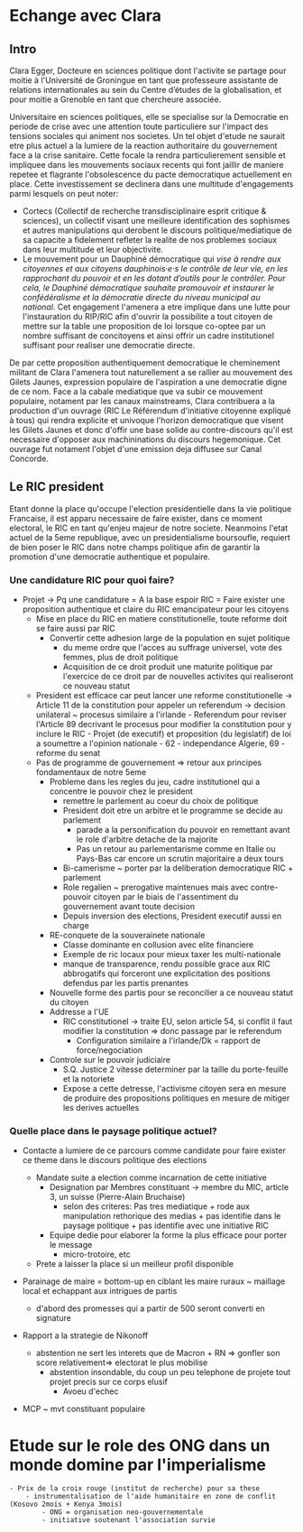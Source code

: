 # Echange avec Clara
## Intro
Clara Egger, Docteure en sciences politique dont l'activite se partage pour moitie à l'Université de Groningue en tant que professeure assistante de relations internationales au sein du Centre d’études de la globalisation, et pour moitie a Grenoble en tant que chercheure associée. 

Universitaire en sciences politiques, elle se specialise sur la Democratie en periode de crise avec une attention toute particuliere sur l'impact des tensions sociales qui animent nos societes. Un tel objet d'etude ne saurait etre plus actuel a la lumiere de la reaction authoritaire du gouvernement face a la crise sanitaire. Cette focale la rendra particulierement sensible et impliquee dans les mouvements sociaux recents qui font jaillir de maniere repetee et flagrante l'obsolescence du pacte democratique actuellement en place. Cette investissement se declinera dans une multitude d'engagements parmi lesquels on peut noter:
- Cortecs (Collectif de recherche transdisciplinaire esprit critique & sciences), un collectif visant une meilleure identification des sophismes et autres manipulations qui derobent le discours politique/mediatique de sa capacite a fidelement refleter la realite de nos problemes sociaux dans leur multitude et leur objectivite.
- Le mouvement pour un Dauphiné démocratique qui *vise à rendre aux citoyennes et aux citoyens dauphinois·e·s le contrôle de leur vie, en les rapprochant du pouvoir et en les dotant d’outils pour le contrôler. Pour cela, le Dauphiné démocratique souhaite promouvoir et instaurer le confédéralisme et la démocratie directe du niveau municipal au national*. Cet engagement l'amenera a etre implique dans une lutte pour l'instauration du RIP/RIC afin d'ouvrir la possibilite a tout citoyen de mettre sur la table une proposition de loi lorsque co-optee par un nombre suffisant de concitoyens et ainsi offrir un cadre institutionel suffisant pour realiser une democratie directe.

De par cette proposition authentiquement democratique le cheminement militant de Clara l'amenera tout naturellement a se rallier au mouvement des Gilets Jaunes, expression populaire de l'aspiration a une democratie digne de ce nom. Face a la cabale mediatique que va subir ce mouvement populaire, notament par les canaux mainstreams, Clara contribuera a la production d'un ouvrage (RIC Le Référendum d'initiative citoyenne expliqué à tous) qui rendra explicite et univoque l'horizon democratique que visent les Gilets Jaunes et donc d'offir une base solide au contre-discours qu'il est necessaire d'opposer aux machininations du discours hegemonique. Cet ouvrage fut notament l'objet d'une emission deja diffusee sur Canal Concorde.

## Le RIC president
Etant donne la place qu'occupe l'election presidentielle dans la vie politique Francaise, il est apparu necessaire de faire exister, dans ce moment electoral, le RIC en tant qu'enjeu majeur de notre societe. Neanmoins l'etat actuel de la 5eme republique, avec un presidentialisme boursoufle, requiert de bien poser le RIC dans notre champs politique afin de garantir la promotion d'une democratie authentique et populaire.
### Une candidature RIC pour quoi faire?
- Projet -> Pq une candidature = A la base espoir RIC = Faire exister une proposition authentique et claire du RIC emancipateur pour les citoyens
    - Mise en place du RIC en matiere constitutionelle, toute reforme doit se faire aussi par RIC
        - Convertir cette adhesion large de la population en sujet politique
            - du meme ordre que l'acces au suffrage universel, vote des femmes, plus de droit politique
            - Acquisition de ce droit produit une maturite politique par l'exercice de ce droit par de nouvelles activites qui realiseront ce nouveau statut 
    - President est efficace car peut lancer une reforme constitutionelle -> Article 11 de la constitution pour appeler un referendum -> decision unilateral ~ procesus similaire a l'irlande
           - Referendum pour reviser l'Article 89 decrivant le procesus pour modifier la constitution pour y inclure le RIC
           - Projet (de executif) et proposition (du legislatif) de loi a soumettre a l'opinion nationale
           - 62 - independance Algerie, 69 - reforme du senat
    - Pas de programme de gouvernement => retour aux principes fondamentaux de notre 5eme
       - Probleme dans les regles du jeu, cadre institutionel qui a concentre le pouvoir chez le president
           - remettre le parlement au coeur du choix de politique
           - President doit etre un arbitre et le programme se decide au parlement
                - parade a la personification du pouvoir en remettant avant le role d'arbitre detache de la majorite
                - Pas un retour au parlementarisme comme en Italie ou Pays-Bas car encore un scrutin majoritaire a deux tours
            - Bi-camerisme ~ porter par la deliberation democratique RIC + parlement
            - Role regalien ~ prerogative maintenues mais avec contre-pouvoir citoyen par le biais de l'assentiment du gouvernement avant toute decision
            - Depuis inversion des elections, President executif aussi en charge
        - RE-conquete de la souverainete nationale
            - Classe dominante en collusion avec elite financiere
            - Exemple de ric locaux pour mieux taxer les multi-nationale
            - manque de transparence, rendu possible grace aux RIC abbrogatifs qui forceront une explicitation des positions defendus par les partis prenantes
        - Nouvelle forme des partis pour se reconcilier a ce nouveau statut du citoyen
        - Addresse a l'UE
            - RIC constitutionel -> traite EU, selon article 54, si conflit il faut modifier la constitution => donc passage par le referendum
                - Configuration similaire a l'irlande/Dk = rapport de force/negociation
        - Controle sur le pouvoir judiciaire
            - S.Q. Justice  2 vitesse determiner par la taille du porte-feuille et la notoriete
            - Expose a cette detresse, l'activisme citoyen sera en mesure de produire des propositions politiques en mesure de mitiger les derives actuelles
### Quelle place dans le paysage politique actuel?
- Contacte a lumiere de ce parcours comme candidate pour faire exister ce theme dans le discours politique des elections
    - Mandate suite a election comme incarnation de cette initiative
        - Designation par Membres constituant -> membre du MIC, article 3, un suisse (Pierre-Alain Bruchaise)
            - selon des criteres: Pas tres mediatique + rode aux manipulation rethorique des medias + pas identifie dans le paysage politique + pas identifie avec une initiative RIC
        - Equipe dedie pour elaborer la forme la plus efficace pour porter le message
            - micro-trotoire, etc
    - Prete a laisser la place si un meilleur profil disponible

- Parainage de maire = bottom-up en ciblant les maire ruraux ~ maillage local et echappant aux intrigues de partis
    - d'abord des promesses qui a partir de 500 seront converti en signature
- Rapport a la strategie de Nikonoff
    - abstention ne sert les interets que de Macron + RN => gonfler son score relativement=> electorat le plus mobilise
        - abstention insondable, du coup un peu telephone de projete tout projet precis sur ce corps elusif
            - Avoeu d'echec
- MCP ~ mvt constituant populaire 

# Etude sur le role des ONG dans un monde domine par l'imperialisme
    - Prix de la croix rouge (institut de recherche) pour sa these
        - instrumentalisation de l'aide humanitaire en zone de conflit (Kosovo 2mois + Kenya 3mois)
            - ONG = organisation neo-gouvernementale
            - initiative soutenant l'association survie 
